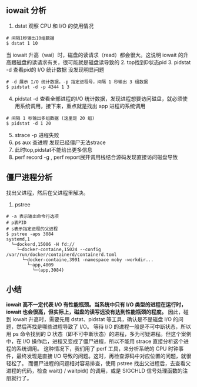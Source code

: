 ## iowait 分析
1. dstat 观察 CPU 和 I/O 的使用情况
```
# 间隔1秒输出10组数据
$ dstat 1 10
```
当 iowait 升高（wai）时，磁盘的读请求（read）都会很大。这说明 iowait 的升高跟磁盘的读请求有关，很可能就是磁盘读导致的
2. top找到D状态pid
3. pidstat -d 查看pid的 I/O 统计数据 没发现明显问题
```
# -d 展示 I/O 统计数据，-p 指定进程号，间隔 1 秒输出 3 组数据
$ pidstat -d -p 4344 1 3
```
4. pidstat -d 查看全部进程的I/O 统计数据，发现进程想要访问磁盘，就必须使用系统调用，接下来，重点就是找出 app 进程的系统调用
```
# 间隔 1 秒输出多组数据 (这里是 20 组)
$ pidstat -d 1 20
```
5. strace -p 进程失败
6. ps aux 查进程 发现已经僵尸无法strace
7. 此时top,pidstat不能给出更多信息
8. perf record -g , perf report展开调用栈结合源码发现直接访问磁盘导致

## 僵尸进程分析
找出父进程，然后在父进程里解决。
1. pstree
```
# -a 表示输出命令行选项
# p表PID
# s表示指定进程的父进程
$ pstree -aps 3084
systemd,1
  └─dockerd,15006 -H fd://
    └─docker-containe,15024 --config /var/run/docker/containerd/containerd.toml
      └─docker-containe,3991 -namespace moby -workdir...
        └─app,4009
          └─(app,3084)
```

## 小结
 **iowait 高不一定代表 I/O 有性能瓶颈。当系统中只有 I/O 类型的进程在运行时，iowait 也会很高，但实际上，磁盘的读写远没有达到性能瓶颈的程度。**
因此，碰到 iowait 升高时，需要先用 dstat、pidstat 等工具，确认是不是磁盘 I/O 的问题，然后再找是哪些进程导致了 I/O。
等待 I/O 的进程一般是不可中断状态，所以用 ps 命令找到的 D 状态（即不可中断状态）的进程，多为可疑进程。但这个案例中，在 I/O 操作后，进程又变成了僵尸进程，所以不能用 strace 直接分析这个进程的系统调用。
这种情况下，我们用了 perf 工具，来分析系统的 CPU 时钟事件，最终发现是直接 I/O 导致的问题。这时，再检查源码中对应位置的问题，就很轻松了。
而僵尸进程的问题相对容易排查，使用 pstree 找出父进程后，去查看父进程的代码，检查 wait() / waitpid() 的调用，或是 SIGCHLD 信号处理函数的注册就行了。
